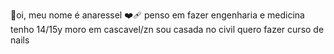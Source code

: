 :purple_heart:oi, meu nome é anaressel
:mending_heart:	penso em fazer engenharia e medicina 
tenho 14/15y 
moro em cascavel/zn 
sou casada no civil 
quero fazer curso de nails 
